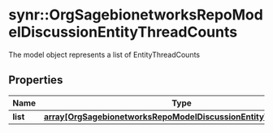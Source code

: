 # synr::OrgSagebionetworksRepoModelDiscussionEntityThreadCounts

The model object represents a list of EntityThreadCounts

## Properties
Name | Type | Description | Notes
------------ | ------------- | ------------- | -------------
**list** | [**array[OrgSagebionetworksRepoModelDiscussionEntityThreadCount]**](org.sagebionetworks.repo.model.discussion.EntityThreadCount.md) |  | [optional] 


